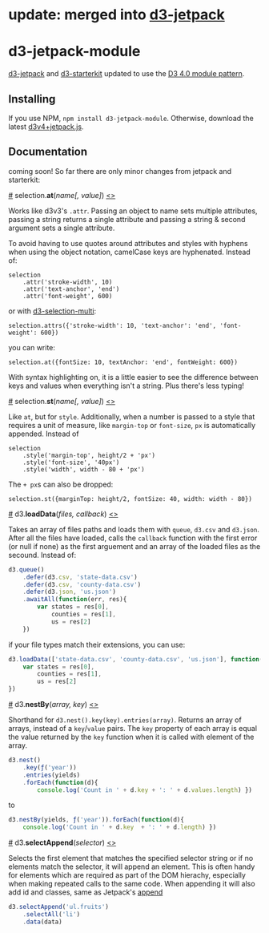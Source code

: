 # update: merged into [d3-jetpack](https://github.com/gka/d3-jetpack)

# d3-jetpack-module

[d3-jetpack](https://github.com/gka/d3-jetpack) and [d3-starterkit](https://github.com/1wheel/d3-starterkit) updated to use the [D3 4.0 module pattern](https://bost.ocks.org/mike/d3-plugin/). 

## Installing

If you use NPM, `npm install d3-jetpack-module`. Otherwise, download the latest [d3v4+jetpack.js](https://raw.githubusercontent.com/1wheel/d3-jetpack-module/master/build/d3v4%2Bjetpack.js).

## Documentation

coming soon! So far there are only minor changes from jetpack and starterkit: 

<a name="at" href="#at">#</a> selection.<b>at</b>(<i>name[, value]</i>) [<>](https://github.com/1wheel/d3-jetpack-module/blob/master/src/at.js "Source")

Works like d3v3's `.attr`. Passing an object to name sets multiple attributes, passing a string returns a single attribute and passing a string & second argument sets a single attribute.

To avoid having to use quotes around attributes and styles with hyphens when using the object notation, camelCase keys are hyphenated. Instead of:

    selection
        .attr('stroke-width', 10)
        .attr('text-anchor', 'end')
        .attr('font-weight', 600)

or with [d3-selection-multi](https://github.com/d3/d3-selection-multi): 

    selection.attrs({'stroke-width': 10, 'text-anchor': 'end', 'font-weight': 600})

you can write: 

    selection.at({fontSize: 10, textAnchor: 'end', fontWeight: 600})

With syntax highlighting on, it is a little easier to see the difference between keys and values when everything isn't a string. Plus there's less typing! 


<a name="st" href="#st">#</a> selection.<b>st</b>(<i>name[, value]</i>) [<>](https://github.com/1wheel/d3-jetpack-module/blob/master/src/st.js "Source")

Like `at`, but for `style`. Additionally, when a number is passed to a style that requires a unit of measure, like `margin-top` or `font-size`, `px` is automatically appended. Instead of 

    selection
        .style('margin-top', height/2 + 'px')
        .style('font-size', '40px')
        .style('width', width - 80 + 'px')

The `+ px`s can also be dropped: 

    selection.st({marginTop: height/2, fontSize: 40, width: width - 80})

<a 
name="loadData" href="#loadData">#</a> d3.<b>loadData</b>(<i>files, callback</i>) [<>](https://github.com/1wheel/d3-jetpack-module/blob/master/src/loadData.js "Source")

Takes an array of files paths and loads them with `queue`, `d3.csv` and `d3.json`. After all the files have loaded, calls the `callback` function with the first error (or null if none) as the first arguement and an array of the loaded files as the secound. Instead of:

```js
d3.queue()
    .defer(d3.csv, 'state-data.csv')
    .defer(d3.csv, 'county-data.csv')
    .defer(d3.json, 'us.json')
    .awaitAll(function(err, res){
        var states = res[0],
            counties = res[1],
            us = res[2]
    })
```

if your file types match their extensions, you can use: 

```js
d3.loadData(['state-data.csv', 'county-data.csv', 'us.json'], function(err, res){
    var states = res[0],
        counties = res[1],
        us = res[2]
})
```

<a 
name="nestBy" href="#nestBy">#</a> d3.<b>nestBy</b>(<i>array, key</i>) [<>](https://github.com/1wheel/d3-jetpack-module/blob/master/src/nestBy.js "Source")

Shorthand for `d3.nest().key(key).entries(array)`. Returns an array of arrays, instead of a `key`/`value` pairs. The `key` property of each array is equal the value returned by the `key` function when it is called with element of the array.  

```js
d3.nest()
    .key(ƒ('year'))
    .entries(yields)
    .forEach(function(d){
        console.log('Count in ' + d.key + ': ' + d.values.length) })
```

to 

```js
d3.nestBy(yields, ƒ('year')).forEach(function(d){
    console.log('Count in ' + d.key  + ': ' + d.length) })
```

<a name="selectAppend" href="#selectAppend">#</a> d3.<b>selectAppend</b>(<i>selector</i>) [<>](https://github.com/1wheel/d3-jetpack-module/blob/master/src/selectAppend.js "Source")

Selects the first element that matches the specified selector string or if no elements match the selector, it will append an element. This is often handy for elements which are required as part of the DOM hierachy, especially when making repeated calls to the same code. When appending it will also add id and classes, same as Jetpack's [append](#append)

```js
d3.selectAppend('ul.fruits')
    .selectAll('li')
    .data(data)
```

